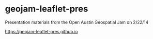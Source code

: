 geojam-leaflet-pres
===================

Presentation materials from the Open Austin Geospatial Jam on 2/22/14

https://geojam-leaflet-pres.github.io
